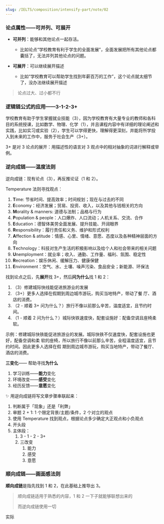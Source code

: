 ```yaml
---
slug: /IELTS/composition/intensify-part/note/02
---
```


### 论点属性——可并列、可展开

- **可并列**：能够和其他论点一起存活。
  - 比如论点“学校教育有利于学生的全面发展”，全面发展把所有其他论点都囊括了，无法并列其他论点的问题。

- **可展开**：可以继续展开描述
  - 比如“学校教育可以帮助学生找到年薪百万的工作”，这个论点就太细节了，没办法继续展开描述

> 论点过大、过小都不行

### 逻辑链公式的应用——3-1-2-3+

学校教育有助于学生掌握就业技能（3），因为学校教育有大量专业的教师和各科目的系统授课，比如数学、物理、化学（1），并且课程内容中有详细的理论阐述和实践，比如实习或实验（2），学生可以学得更快，理解得更深刻，并能将所学投入到未来的工作中，服务于社会生产（3+）。

3+ 是对 3 论点的展开：用描述性的语言对 3 观点中的相对抽象的词进行解释或举例。

### 逆向成链——温度法则

逆向成链：现有论点（3），再反推论证（1 和 2）。

Temperature 法则寻找观点：

1. **T**ime: 节省时间、提高效率；时间规划；现在与过去的不同
2. **E**conomy：经济发展；贸易、投资、收入，以及其他与钱相关的方向
3. **M**orality & manners: 道德与法制；品格与行为
4. **P**opulation & people：人口爆炸、人口流动；人机关系、交流、合作
5. **E**ducation：德智体美劳全面发展、提升技能、开阔眼界
6. **R**esponsibility：履行责任和义务、维护和形式权利
7. **A**ffection & atitude：情感、心里、情绪、意愿、态度以及各种精神层面的方向
8. **T**echnology：科技对生产生活的积极影响以及给个人和社会带来的相关问题
9. **U**nemployment：就业率；收入、通勤、工作量、福利、氛围、稳定性
10. **R**ecreation：娱乐休闲、缓解压力、健康保健
11. **E**nvironment：空气、水、土壤、噪声污染、食品安全；新能源、环保法

找到论点之后，先**展开**找 3+，然后**问为什么**找 1 和 2：

1. （3）修建城际快线能促进旅游业的发展
2. （3+）更多人选择在假期到周边城市游玩，购买当地特产，带动了餐
   厅、酒店的消费。
3. （2 - 顺着 3+ 问为什么？）旅行不像以前那么辛苦，温度适宜，且节约时间。
4. （1 - 顺着 2 问为什么？）城际快铁速度快，配套设施好：配备空调且座椅柔软。

示例：修建城际快铁能促进旅游业的发展。城际快铁不仅速度快，配套设施也更好，配备空调和柔
软的座椅，所以旅行不像以前那么辛苦，全程温度适宜，且节约时间。因此更多人选择在假
期到周边城市游玩，购买当地特产，带动了餐厅、酒店的消费。

**三变化**—— 帮助寻找**为什么**

1. 学习训练——**能力**变化
2. 环境改变——**感受**变化
3. 经历反馈——**意愿**变化

✨ 用逆向成链将写文章步骤串联起来：

1. 判断属于「现象」还是「利弊」
2. 审题 2 + 1: 1 个限定背景/主题/条件，2 个对立的观点
3. 使用 Temperature 找到观点，根据论点多少确定大正观点和小负观点
4. 开头段
5. 主体段：
   1. 3 - 1 - 2 - 3+
   2. 三改变
      1. 能力
      2. 感受
      3. 意愿

### 顺向成链——画面感法则

**顺向成链**是指先找到 1 和 2，在此基础上推导出 3。

> 顺向成链适用于熟悉的内容，1 和 2 一下子就能够联想出来的
>
> 而逆向成链使用一切



实际











